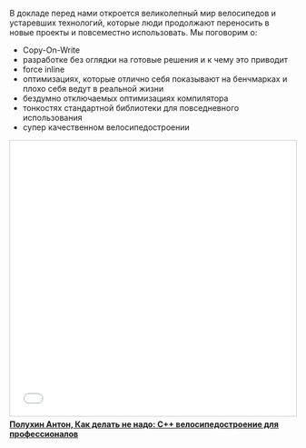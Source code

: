 В докладе перед нами откроется великолепный мир велосипедов и устаревших технологий, которые люди продолжают переносить в новые проекты и повсеместно использовать. Мы поговорим о:

* Copy-On-Write
* разработке без оглядки на готовые решения и к чему это приводит
* force inline
* оптимизациях, которые отлично себя показывают на бенчмарках и плохо себя ведут в реальной жизни
* бездумно отключаемых оптимизациях компилятора
* тонкостях стандартной библиотеки для повседневного использования
* супер качественном велосипедостроении

<iframe src="//www.slideshare.net/slideshow/embed_code/key/3YeouCFWRzGuY1" width="595" height="485" frameborder="0" marginwidth="0" marginheight="0" scrolling="no" style="border:1px solid #CCC; border-width:1px; margin-bottom:5px; max-width: 100%;" allowfullscreen> </iframe> <div style="margin-bottom:5px"> <strong> <a href="//www.slideshare.net/SergeyPlatonov/c-72564046" title="Полухин Антон, Как делать не надо: C++ велосипедостроение для профессионалов" target="_blank">Полухин Антон, Как делать не надо: C++ велосипедостроение для профессионалов</a></strong></div>
